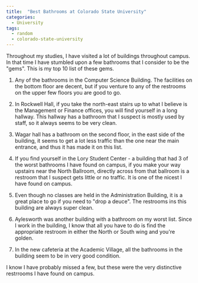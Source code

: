 ```yaml
---
title:  "Best Bathrooms at Colorado State University"
categories: 
  - University
tags:
  - random
  - colorado-state-university
---
```


Throughout my studies, I have visited a lot of buildings throughout campus. In that time I have stumbled upon a few bathrooms that I consider to be the "gems". This is my top 10 list of these gems.

1. Any of the bathrooms in the Computer Science Building. The facilities on the bottom floor are decent, but if you venture to any of the restrooms on the upper few floors you are good to go.
	
2. In Rockwell Hall, if you take the north-east stairs up to what I believe is the Management or Finance offices, you will find yourself in a long hallway. This hallway has a bathroom that I suspect is mostly used by staff, so it always seems to be very clean.
	
3. Wagar hall has a bathroom on the second floor, in the east side of the building, it seems to get a lot less traffic than the one near the main entrance, and thus it has made it on this list.
	
4. If you find yourself in the Lory Student Center - a building that had 3 of the worst bathrooms I have found on campus, if you make your way upstairs near the North Ballroom, directly across from that ballroom is a restroom that I suspect gets little or no traffic. It is one of the nicest I have found on campus.
	
5. Even though no classes are held in the Administration Building, it is a great place to go if you need to "drop a deuce". The restrooms ins this building are always super clean.
	
6. Aylesworth was another building with a bathroom on my worst list. Since I work in the building, I know that all you have to do is find the appropriate restroom in either the North or South wing and you're golden.
	
7. In the new cafeteria at the Academic Village, all the bathrooms in the building seem to be in very good condition.

I know I have probably missed a few, but these were the very distinctive restrrooms I have found on campus.
